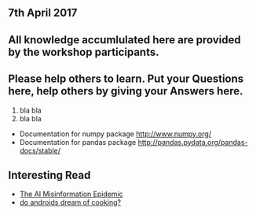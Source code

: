 ## 7th April 2017

## All knowledge accumlulated here are provided by the workshop participants.

## Please help others to learn. Put your **Questions** here, help others by giving your **Answers** here.

1. bla bla
2. bla bla

- Documentation for numpy package http://www.numpy.org/ 
- Documentation for pandas package http://pandas.pydata.org/pandas-docs/stable/

## Interesting Read
- [The AI Misinformation Epidemic](http://approximatelycorrect.com/2017/03/28/the-ai-misinformation-epidemic/)
- [do androids dream of cooking?](https://gist.github.com/nylki/1efbaa36635956d35bcc)
